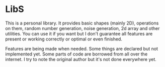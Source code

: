 # LibS

This is a personal library. 
It provides basic shapes (mainly 2D), operations on them, random number generation, noise generation, 2d array and other utilities.
You can use it if you want but I don't guarantee all features are present or working correctly or optimal or even finished.

Features are being made when needed. Some things are declared but not implemented yet.
Some parts of code are borrowed from all over the internet. I try to note the original author but it's not done everywhere yet.
